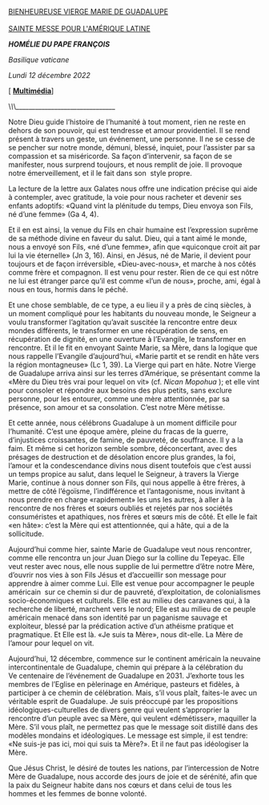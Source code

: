[BIENHEUREUSE VIERGE MARIE DE GUADALUPE\
\
SAINTE MESSE POUR L'AMÉRIQUE LATINE](https://www.vatican.va/news_services/liturgy/libretti/2022/20221212-libretto-madonna-guadalupe.pdf)

***HOMÉLIE DU PAPE FRANÇOIS***

*Basilique vaticane*

*Lundi 12 décembre 2022*

\[ **[Multimédia](http://w2.vatican.va/content/francesco/fr/events/event.dir.html/content/vaticanevents/fr/2022/12/12/messa-guadalupe.html)**\]

\\_\\_\\_\_\_\_\_\_\_\_\_\_\_\_\_\_\_\_\_\_\_\_\_\_\_\_\_\_\_\_\_\_\_

Notre Dieu guide l’histoire de l’humanité à tout moment, rien ne reste en dehors de son pouvoir, qui est tendresse et amour providentiel. Il se rend présent à travers un geste, un événement, une personne. Il ne se cesse de se pencher sur notre monde, démuni, blessé, inquiet, pour l’assister par sa compassion et sa miséricorde. Sa façon d’intervenir, sa façon de se manifester, nous surprend toujours, et nous remplit de joie. Il provoque notre émerveillement, et il le fait dans son  style propre.

La lecture de la lettre aux Galates nous offre une indication précise qui aide à contempler, avec gratitude, la voie pour nous racheter et devenir ses enfants adoptifs: «Quand vint la plénitude du temps, Dieu envoya son Fils, né d’une femme» (Ga 4, 4).

Et il en est ainsi, la venue du Fils en chair humaine est l’expression suprême de sa méthode divine en faveur du salut. Dieu, qui a tant aimé le monde, nous a envoyé son Fils, «né d’une femme», afin que «quiconque croit ait par lui la vie éternelle» (Jn 3, 16). Ainsi, en Jésus, né de Marie, il devient pour toujours et de façon irréversible, «Dieu-avec-nous», et marche à nos côtés comme frère et compagnon. Il est venu pour rester. Rien de ce qui est nôtre ne lui est étranger parce qu’il est comme «l’un de nous», proche, ami, égal à nous en tous, hormis dans le péché.

Et une chose semblable, de ce type, a eu lieu il y a près de cinq siècles, à un moment compliqué pour les habitants du nouveau monde, le Seigneur a voulu transformer l’agitation qu’avait suscitée la rencontre entre deux mondes différents, le transformer en une récupération de sens, en récupération de dignité, en une ouverture à l’Evangile, le transformer en rencontre. Et il le fit en envoyant Sainte Marie, sa Mère, dans la logique que nous rappelle l’Evangile d’aujourd’hui, «Marie partit et se rendit en hâte vers la région montagneuse» (Lc 1, 39). La Vierge qui part en hâte. Notre Vierge de Guadalupe arriva ainsi sur les terres d’Amérique, se présentant comme la «Mère du Dieu très vrai pour lequel on vit» (cf. *Nican Mopohua* ); et elle vint pour consoler et répondre aux besoins des plus petits, sans exclure personne, pour les entourer, comme une mère attentionnée, par sa présence, son amour et sa consolation. C’est notre Mère métisse.

Et cette année, nous célébrons Guadalupe à un moment difficile pour l’humanité. C’est une époque amère, pleine du fracas de la guerre, d’injustices croissantes, de famine, de pauvreté, de souffrance. Il y a la faim. Et même si cet horizon semble sombre, déconcertant, avec des présages de destruction et de désolation encore plus grandes, la foi, l’amour et la condescendance divins nous disent toutefois que c’est aussi un temps propice au salut, dans lequel le Seigneur, à travers la Vierge Marie, continue à nous donner son Fils, qui nous appelle à être frères, à mettre de côté l’égoïsme, l’indifférence et l’antagonisme, nous invitant à nous prendre en charge «rapidement» les uns les autres, à aller à la rencontre de nos frères et sœurs oubliés et rejetés par nos sociétés consuméristes et apathiques, nos frères et sœurs mis de côté. Et elle le fait «en hâte»: c’est la Mère qui est attentionnée, qui a hâte, qui a de la sollicitude.

Aujourd’hui comme hier, sainte Marie de Guadalupe veut nous rencontrer, comme elle rencontra un jour Juan Diego sur la colline du Tepeyac. Elle veut rester avec nous, elle nous supplie de lui permettre d’être notre Mère, d’ouvrir nos vies à son Fils Jésus et d’accueillir son message pour apprendre à aimer comme Lui. Elle est venue pour accompagner le peuple américain  sur ce chemin si dur de pauvreté, d’exploitation, de colonialismes socio-économiques et culturels. Elle est au milieu des caravanes qui, à la recherche de liberté, marchent vers le nord; Elle est au milieu de ce peuple américain menacé dans son identité par un paganisme sauvage et exploiteur, blessé par la prédication active d’un athéisme pratique et pragmatique. Et Elle est là. «Je suis ta Mère», nous dit-elle. La Mère de l’amour pour lequel on vit.

Aujourd’hui, 12 décembre, commence sur le continent américain la neuvaine intercontinentale de Guadalupe, chemin qui prépare à la célébration du Ve centenaire de l’événement de Guadalupe en 2031. J’exhorte tous les membres de l’Eglise en pèlerinage en Amérique, pasteurs et fidèles, à participer à ce chemin de célébration. Mais, s’il vous plaît, faites-le avec un véritable esprit de Guadalupe. Je suis préoccupé par les propositions idéologiques-culturelles de divers genre qui veulent s’approprier la rencontre d’un peuple avec sa Mère, qui veulent «démétisser», maquiller la Mère. S’il vous plaît, ne permettez pas que le message soit distillé dans des modèles mondains et idéologiques. Le message est simple, il est tendre: «Ne suis-je pas ici, moi qui suis ta Mère?». Et il ne faut pas idéologiser la Mère.

Que Jésus Christ, le désiré de toutes les nations, par l’intercession de Notre Mère de Guadalupe, nous accorde des jours de joie et de sérénité, afin que la paix du Seigneur habite dans nos cœurs et dans celui de tous les hommes et les femmes de bonne volonté.